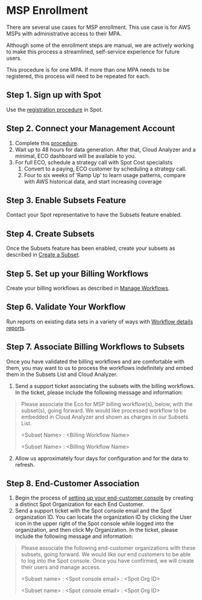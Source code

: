 # MSP Enrollment

There are several use cases for MSP enrollment. This use case is for AWS MSPs with administrative access to their MPA.

Although some of the enrollment steps are manual, we are actively working to make this process a streamlined, self-service experience for future users.

This procedure is for one MPA. If more than one MPA needs to be registered, this process will need to be repeated for each.

## Step 1. Sign up with Spot

Use the [registration procedure](https://console.spotinst.com/spt/auth/signUp) in Spot.

## Step 2. Connect your Management Account

1. Complete this [procedure](https://docs.spot.io/cloud-analyzer/getting-started/connect-your-aws-master-payer-account-existing-customer).
2. Wait up to 48 hours for data generation. After that, Cloud Analyzer and a minimal, ECO dashboard will be available to you.
3. For full ECO, schedule a strategy call with Spot Cost specialists
   1. Convert to a paying, ECO customer by scheduling a strategy call.
   2. Four to six weeks of ‘Ramp Up’ to learn usage patterns, compare with AWS historical data, and start increasing coverage

## Step 3. Enable Subsets Feature

Contact your Spot representative to have the Subsets feature enabled.

## Step 4. Create Subsets

Once the Subsets feature has been enabled, create your subsets as described in [Create a Subset](cloud-analyzer/tutorials/manage-subsets?id=create-a-subset).

## Step 5. Set up your Billing Workflows

Create your billing workflows as described in [Manage Workflows](eco/tutorials/manage-workflows).

## Step 6. Validate Your Workflow

Run reports on existing data sets in a variety of ways with [Workflow details reports](eco/tutorials/view-workflow-details).

## Step 7. Associate Billing Workflows to Subsets

Once you have validated the billing workflows and are comfortable with them, you may want to us to process the workflows indefinitely and embed them in the Subsets List and Cloud Analyzer.

1. Send a support ticket associating the subsets with the billing workflows. In the ticket, please include the following message and information:

> Please associate the Eco for MSP billing workflow(s), below, with the subset(s), going forward. We would like processed workflow to be embedded in Cloud Analyzer and shown as charges in our Subsets List.
>
> \<Subset Name\> : \<Billing Workflow Name\>
>
> \<Subset Name\> : \<Billing Workflow Name\>

2. Allow us approximately four days for configuration and for the data to refresh.

## Step 8. End-Customer Association

1. Begin the process of [setting up your end-customer console](https://console.spotinst.com/spt/auth/signUp) by creating a distinct Spot Organization for each End Customer.
2. Send a support ticket with the Spot console email and the Spot organization ID. You can locate the organization ID by clicking the User icon in the upper right of the Spot console while logged into the organization, and then click My Organization. In the ticket, please include the following message and information:

> Please associate the following end-customer organizations with these subsets, going forward. We would like our end customers to be able to log into the Spot console. Once you have confirmed, we will create their users and manage access.
>
> \<Subset name\> : \<Spot console email\> : \<Spot Org ID\>
>
> \<Subset name\> : \<Spot console email\> : \<Spot Org ID\>
